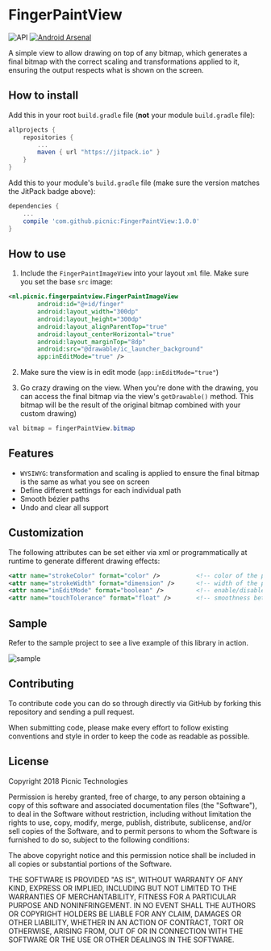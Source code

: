 # FingerPaintView
![API](https://img.shields.io/badge/API-21%2B-brightgreen.svg?style=flat) [![Android Arsenal]( https://img.shields.io/badge/Android%20Arsenal-FingerPaintView-green.svg?style=flat )]( https://android-arsenal.com/details/1/6715 )

A simple view to allow drawing on top of any bitmap, which generates a final bitmap with the correct scaling and transformations applied to it, ensuring the output respects what is shown on the screen.

## How to install

Add this in your root `build.gradle` file (**not** your module `build.gradle` file):

```gradle
allprojects {
	repositories {
		...
		maven { url "https://jitpack.io" }
	}
}
```

Add this to your module's `build.gradle` file (make sure the version matches the JitPack badge above):

```gradle
dependencies {
	...
	compile 'com.github.picnic:FingerPaintView:1.0.0'
}
```

## How to use

1. Include the `FingerPaintImageView` into your layout `xml` file. Make sure you set the base `src` image:

```xml
<nl.picnic.fingerpaintview.FingerPaintImageView
        android:id="@+id/finger"
        android:layout_width="300dp"
        android:layout_height="300dp"
        android:layout_alignParentTop="true"
        android:layout_centerHorizontal="true"
        android:layout_marginTop="8dp"
        android:src="@drawable/ic_launcher_background"
        app:inEditMode="true" />
```

2. Make sure the view is in edit mode (`app:inEditMode="true"`)

3. Go crazy drawing on the view. When you're done with the drawing, you can access the final bitmap
via the view's `getDrawable()` method. This bitmap will be the result of the original bitmap combined with your custom drawing)
```java
val bitmap = fingerPaintView.bitmap
```

## Features
* `WYSIWYG`: transformation and scaling is applied to ensure the final bitmap is the same as what you see on screen
* Define different settings for each individual path
* Smooth bézier paths
* Undo and clear all support

## Customization
The following attributes can be set either via xml or programmatically at runtime to generate different drawing effects:

```xml
<attr name="strokeColor" format="color" />          <!-- color of the path -->
<attr name="strokeWidth" format="dimension" />      <!-- width of the path -->
<attr name="inEditMode" format="boolean" />         <!-- enable/disable drawing on the view -->
<attr name="touchTolerance" format="float" />       <!-- smoothness between paths -->
```

## Sample
Refer to the sample project to see a live example of this library in action.

![sample](https://raw.githubusercontent.com/PicnicSupermarket/FingerPaintView/master/sample.gif)

## Contributing
To contribute code you can do so through directly via GitHub by forking this repository and sending a pull request.

When submitting code, please make every effort to follow existing conventions and style in order to keep the code as readable as possible.

## License

Copyright 2018 Picnic Technologies

Permission is hereby granted, free of charge, to any person obtaining a copy of this software and associated documentation files (the "Software"), to deal in the Software without restriction, including without limitation the rights to use, copy, modify, merge, publish, distribute, sublicense, and/or sell copies of the Software, and to permit persons to whom the Software is furnished to do so, subject to the following conditions:

The above copyright notice and this permission notice shall be included in all copies or substantial portions of the Software.

THE SOFTWARE IS PROVIDED "AS IS", WITHOUT WARRANTY OF ANY KIND, EXPRESS OR IMPLIED, INCLUDING BUT NOT LIMITED TO THE WARRANTIES OF MERCHANTABILITY, FITNESS FOR A PARTICULAR PURPOSE AND NONINFRINGEMENT. IN NO EVENT SHALL THE AUTHORS OR COPYRIGHT HOLDERS BE LIABLE FOR ANY CLAIM, DAMAGES OR OTHER LIABILITY, WHETHER IN AN ACTION OF CONTRACT, TORT OR OTHERWISE, ARISING FROM, OUT OF OR IN CONNECTION WITH THE SOFTWARE OR THE USE OR OTHER DEALINGS IN THE SOFTWARE.

